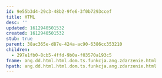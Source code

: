 ```yaml
---
id: 9e55b3d4-29c3-48b2-9fe6-3f0b7293ccef
title: HTML
desc: ''
updated: 1612940501532
created: 1612940501532
stub: true
parent: 38ac365e-d87e-424a-ac90-6386cc353210
children:
  - 297e1fb0-8cb5-4ffd-9b0a-f03570a193c5
fname: ang.dd.html.html.dom.ts.funkcja.ang.zdarzenie.html
hpath: ang.dd.html.html.dom.ts.funkcja.ang.zdarzenie.html
---
```



